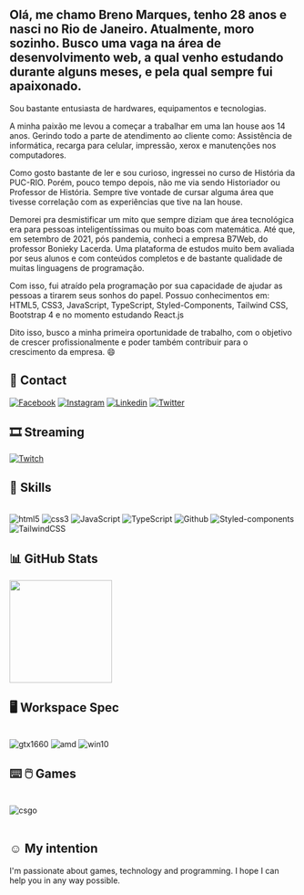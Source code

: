 ## Olá, me chamo Breno Marques, tenho 28 anos e nasci no Rio de Janeiro. Atualmente, moro sozinho. Busco uma vaga na área de desenvolvimento web, a qual venho estudando durante alguns meses, e pela qual sempre fui apaixonado. 

Sou bastante entusiasta de hardwares, equipamentos e tecnologias.

A minha paixão me levou a começar a trabalhar em uma lan house aos 14 anos. Gerindo todo a parte de atendimento ao cliente como: Assistência de informática, recarga para celular, impressão, xerox e manutenções nos computadores.

Como gosto bastante de ler e sou curioso, ingressei no curso de História da PUC-RIO. Porém, pouco tempo depois, não me via sendo Historiador ou Professor de História. Sempre tive vontade de cursar alguma área que tivesse correlação com as experiências que tive na lan house. 

Demorei pra desmistificar um mito que sempre diziam que área tecnológica era para pessoas inteligentíssimas ou muito boas com matemática. Até que, em setembro de 2021, pós pandemia, conheci a empresa B7Web, do professor Bonieky Lacerda. Uma plataforma de estudos muito bem avaliada por seus alunos e com conteúdos completos e de bastante qualidade de muitas linguagens de programação. 

Com isso, fui atraído pela programação por sua capacidade de ajudar as pessoas a tirarem seus sonhos do papel. Possuo conhecimentos em: HTML5, CSS3, JavaScript, TypeScript, Styled-Components, Tailwind CSS, Bootstrap 4 e no momento estudando React.js 

Dito isso, busco a minha primeira oportunidade de trabalho, com o objetivo de crescer profissionalmente e poder também contribuir para o crescimento da empresa. :smile:

## 📱 Contact

[![Facebook](https://img.shields.io/badge/Facebook-1877F2?style=for-the-badge&logo=facebook&logoColor=white)](https://www.facebook.com/breeno.marques2/)
[![Instagram](https://img.shields.io/badge/Instagram-E4405F?style=for-the-badge&logo=instagram&logoColor=whitee)](https://www.instagram.com/soubreeno/)
[![Linkedin](https://img.shields.io/badge/LinkedIn-0077B5?style=for-the-badge&logo=linkedin&logoColor=white)](https://www.linkedin.com/in/breno-marques-developer/)
[![Twitter](https://img.shields.io/badge/Twitter-1DA1F2?style=for-the-badge&logo=twitter&logoColor=white)](https://twitter.com/breenofps/)

## 🎞 Streaming 

[![Twitch](https://img.shields.io/badge/Twitch-9146FF?style=for-the-badge&logo=twitch&logoColor=white)](https://www.twitch.tv/breenofps)


## 🚀 Skills

<div style="display: inline_block"><br/>
    <img alt="html5" src="https://img.shields.io/badge/HTML5-E34F26?style=for-the-badge&logo=html5&logoColor=white"/>
    <img alt="css3" src="https://img.shields.io/badge/CSS3-1572B6?style=for-the-badge&logo=css3&logoColor=whitee"/>
    <img alt="JavaScript" src="https://img.shields.io/badge/JavaScript-F7DF1E?style=for-the-badge&logo=javascript&logoColor=black"/>
    <img alt="TypeScript" src="https://img.shields.io/badge/TypeScript-007ACC?style=for-the-badge&logo=typescript&logoColor=white"/>
    <img alt="Github" src="https://img.shields.io/badge/GitHub-100000?style=for-the-badge&logo=github&logoColor=white"/>
    <img alt="Styled-components" src="https://img.shields.io/badge/styled--components-DB7093?style=for-the-badge&logo=styled-components&logoColor=white"/>
    <img alt="TailwindCSS" src="https://img.shields.io/badge/Tailwind_CSS-38B2AC?style=for-the-badge&logo=tailwind-css&logoColor=white"/>
    

##  📊 GitHub Stats

<img height="180em" src="https://github-readme-stats.vercel.app/api/top-langs/?username=soubreno&layout=compact&langs_count=7&theme=dracula"/>

## :desktop_computer: Workspace Spec

<div style="display: inline_block"><br/>
    <img alt="gtx1660" src="https://img.shields.io/badge/NVIDIA-GTX1660-76B900?style=for-the-badge&logo=nvidia&logoColor=white">
    <img alt="amd" src="https://img.shields.io/badge/AMD-Ryzen_5_3600-ED1C24?style=for-the-badge&logo=amd&logoColor=white">
    <img alt="win10" src="https://img.shields.io/badge/Windows-Windows 10-0078D6?style=for-the-badge&logo=windows&logoColor=white">   
</div> 


## :keyboard: :computer_mouse: Games

<div style="display: inline_block"><br/>
    <img alt="csgo" src="https://img.shields.io/badge/Counter_Strike-000000?style=for-the-badge&logo=counter-strike&logoColor=white">
</div><br/>

## :relaxed: My intention

I'm passionate about games, technology and programming. I hope I can help you in any way possible.



